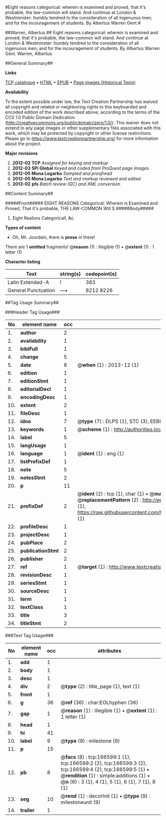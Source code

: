 #Eight reasons categorical: wherein is examined and proved, that it's probable, the law-common will stand. And continue at London & Westminster: humbly tendred to the consideration of all ingenuous men; and for the incouragement of students. By Albertus Warren Gent.#

##Warren, Albertus.##
Eight reasons categorical: wherein is examined and proved, that it's probable, the law-common will stand. And continue at London & Westminster: humbly tendred to the consideration of all ingenuous men; and for the incouragement of students. By Albertus Warren Gent.
Warren, Albertus.

##General Summary##

**Links**

[TCP catalogue](http://www.ota.ox.ac.uk/tcp/)  • 
[HTML](http://tei.it.ox.ac.uk/tcp/Texts-HTML/free/A97/A97207.html)  • 
[EPUB](http://tei.it.ox.ac.uk/tcp/Texts-EPUB/free/A97/A97207.epub) • 
[Page images (Historical Texts)](https://historicaltexts.jisc.ac.uk/eebo-99866215e)

**Availability**

To the extent possible under law, the Text Creation Partnership has waived all copyright and related or neighboring rights to this keyboarded and encoded edition of the work described above, according to the terms of the CC0 1.0 Public Domain Dedication (http://creativecommons.org/publicdomain/zero/1.0/). This waiver does not extend to any page images or other supplementary files associated with this work, which may be protected by copyright or other license restrictions. Please go to https://www.textcreationpartnership.org/ for more information about the project.

**Major revisions**

1. __2012-02__ __TCP__ *Assigned for keying and markup*
1. __2012-03__ __SPi Global__ *Keyed and coded from ProQuest page images*
1. __2012-05__ __Mona Logarbo__ *Sampled and proofread*
1. __2012-05__ __Mona Logarbo__ *Text and markup reviewed and edited*
1. __2013-02__ __pfs__ *Batch review (QC) and XML conversion*

##Content Summary##

#####Front#####
EIGHT REASONS Categorical: Wherein is Examined and Proved, That it's probable, THE LAW-COMMON Will S
#####Body#####

1. Eight Reaſons Categoricall, &c.

**Types of content**

  * Oh, Mr. Jourdain, there is **prose** in there!

There are 1 **omitted** fragments! 
 @__reason__ (1) : illegible (1)  •  @__extent__ (1) : 1 letter (1)

**Character listing**


|Text|string(s)|codepoint(s)|
|---|---|---|
|Latin Extended-A|ſ|383|
|General Punctuation|—•|8212 8226|

##Tag Usage Summary##

###Header Tag Usage###

|No|element name|occ|attributes|
|---|---|---|---|
|1.|__author__|2||
|2.|__availability__|1||
|3.|__biblFull__|1||
|4.|__change__|5||
|5.|__date__|8| @__when__ (1) : 2013-12 (1)|
|6.|__edition__|1||
|7.|__editionStmt__|1||
|8.|__editorialDecl__|1||
|9.|__encodingDesc__|1||
|10.|__extent__|2||
|11.|__fileDesc__|1||
|12.|__idno__|7| @__type__ (7) : DLPS (1), STC (3), EEBO-CITATION (1), PROQUEST (1), VID (1)|
|13.|__keywords__|1| @__scheme__ (1) : http://authorities.loc.gov/ (1)|
|14.|__label__|5||
|15.|__langUsage__|1||
|16.|__language__|1| @__ident__ (1) : eng (1)|
|17.|__listPrefixDef__|1||
|18.|__note__|5||
|19.|__notesStmt__|2||
|20.|__p__|11||
|21.|__prefixDef__|2| @__ident__ (2) : tcp (1), char (1)  •  @__matchPattern__ (2) : ([0-9\-]+):([0-9IVX]+) (1), (.+) (1)  •  @__replacementPattern__ (2) : http://eebo.chadwyck.com/downloadtiff?vid=$1&page=$2 (1), https://raw.githubusercontent.com/textcreationpartnership/Texts/master/tcpchars.xml#$1 (1)|
|22.|__profileDesc__|1||
|23.|__projectDesc__|1||
|24.|__pubPlace__|2||
|25.|__publicationStmt__|2||
|26.|__publisher__|2||
|27.|__ref__|1| @__target__ (1) : http://www.textcreationpartnership.org/docs/. (1)|
|28.|__revisionDesc__|1||
|29.|__seriesStmt__|1||
|30.|__sourceDesc__|1||
|31.|__term__|1||
|32.|__textClass__|1||
|33.|__title__|3||
|34.|__titleStmt__|2||


###Text Tag Usage###

|No|element name|occ|attributes|
|---|---|---|---|
|1.|__add__|1||
|2.|__body__|1||
|3.|__desc__|1||
|4.|__div__|2| @__type__ (2) : title_page (1), text (1)|
|5.|__front__|1||
|6.|__g__|36| @__ref__ (36) : char:EOLhyphen (36)|
|7.|__gap__|1| @__reason__ (1) : illegible (1)  •  @__extent__ (1) : 1 letter (1)|
|8.|__head__|1||
|9.|__hi__|41||
|10.|__label__|9| @__type__ (9) : milestone (9)|
|11.|__p__|15||
|12.|__pb__|8| @__facs__ (8) : tcp:166599:1 (1), tcp:166599:2 (2), tcp:166599:3 (2), tcp:166599:4 (2), tcp:166599:5 (1)  •  @__rendition__ (1) : simple:additions (1)  •  @__n__ (6) : 3 (1), 4 (1), 5 (1), 6 (1), 7 (1), 8 (1)|
|13.|__seg__|10| @__rend__ (1) : decorInit (1)  •  @__type__ (9) : milestoneunit (9)|
|14.|__trailer__|1||
